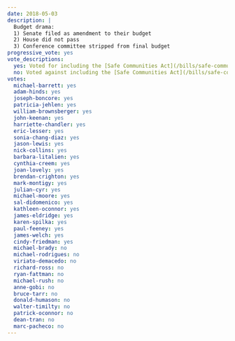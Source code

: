 ```yaml
---
date: 2018-05-03
description: |
  Budget drama:  
  1) Senate filed as amendment to their budget  
  2) House did not pass  
  3) Conference committee stripped from final budget  
progressive_vote: yes
vote_descriptions:
  yes: Voted for including the [Safe Communities Act](/bills/safe-communities-act/) in the Senate version of the budget
  no: Voted against including the [Safe Communities Act](/bills/safe-communities-act/) in the Senate version of the budget
votes:
  michael-barrett: yes
  adam-hinds: yes
  joseph-boncore: yes
  patricia-jehlen: yes
  william-brownsberger: yes
  john-keenan: yes
  harriette-chandler: yes
  eric-lesser: yes
  sonia-chang-diaz: yes
  jason-lewis: yes
  nick-collins: yes
  barbara-litalien: yes
  cynthia-creem: yes
  joan-lovely: yes
  brendan-crighton: yes
  mark-montigy: yes
  julian-cyr: yes
  michael-moore: yes
  sal-didomenico: yes
  kathleen-oconnor: yes
  james-eldridge: yes
  karen-spilka: yes
  paul-feeney: yes
  james-welch: yes
  cindy-friedman: yes
  michael-brady: no
  michael-rodrigues: no
  viriato-demacedo: no
  richard-ross: no
  ryan-fattman: no
  michael-rush: no
  anne-gobi: no
  bruce-tarr: no
  donald-humason: no
  walter-timilty: no
  patrick-oconnor: no
  dean-tran: no
  marc-pacheco: no
---
```

